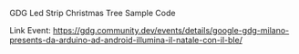 GDG Led Strip Christmas Tree Sample Code

Link Event: https://gdg.community.dev/events/details/google-gdg-milano-presents-da-arduino-ad-android-illumina-il-natale-con-il-ble/
